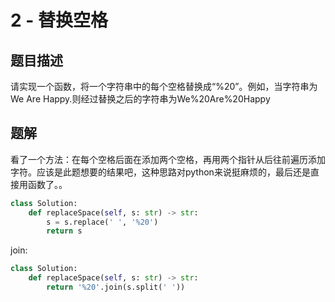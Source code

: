 # 2 - 替换空格

## 题目描述
请实现一个函数，将一个字符串中的每个空格替换成“%20”。例如，当字符串为We Are Happy.则经过替换之后的字符串为We%20Are%20Happy


## 题解
看了一个方法：在每个空格后面在添加两个空格，再用两个指针从后往前遍历添加字符。应该是此题想要的结果吧，这种思路对python来说挺麻烦的，最后还是直接用函数了。。

```python
class Solution:
    def replaceSpace(self, s: str) -> str:
        s = s.replace(' ', '%20')
        return s
```

join:
```python
class Solution:
    def replaceSpace(self, s: str) -> str:
        return '%20'.join(s.split(' '))
```